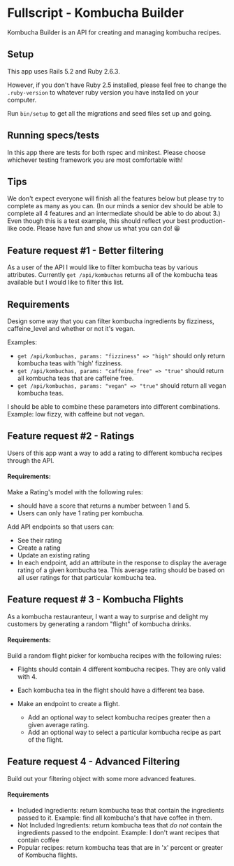 # Fullscript - Kombucha Builder

Kombucha Builder is an API for creating and managing kombucha recipes.

## Setup
This app uses Rails 5.2 and Ruby 2.6.3.

However, if you don't have Ruby 2.5 installed, please feel free to change the `.ruby-version` to whatever ruby version you have installed on your computer.

Run `bin/setup` to get all the migrations and seed files set up and going.

## Running specs/tests
In this app there are tests for both rspec and minitest. Please choose whichever testing framework you are most comfortable with!


## Tips
We don't expect everyone will finish all the features below but please try to complete as many as you can. (In our minds a senior dev should be able to complete all 4 features and an intermediate should be able to do about 3.) Even though this is a test example, this should reflect your best production-like code. Please have fun and show us what you can do! 😀


## Feature request #1 - Better filtering

As a user of the API I would like to filter kombucha teas by various attributes. Currently `get /api/kombuchas` returns all of the kombucha teas available but I would like to filter this list.

## Requirements
Design some way that you can filter kombucha ingredients by fizziness, caffeine_level and whether or not it's vegan.

Examples:
* `get /api/kombuchas, params: "fizziness" => "high"` should only return kombucha teas with 'high' fizziness.
* `get /api/kombuchas, params: "caffeine_free" => "true"` should return all kombucha teas that are caffeine free.
* `get /api/kombuchas, params: "vegan" => "true"` should return all vegan kombucha teas.

I should be able to combine these parameters into different combinations. Example: low fizzy, with caffeine but not vegan.


## Feature request #2 - Ratings

Users of this app want a way to add a rating to different kombucha recipes through the API.

#### Requirements:
Make a Rating's model with the following rules:
  * should have a score that returns a number between 1 and 5.
  * Users can only have 1 rating per kombucha.

Add API endpoints so that users can:
 * See their rating
 * Create a rating
 * Update an existing rating
 * In each endpoint, add an attribute in the response to display the average rating of a given kombucha tea. This average rating should be based on all user ratings for that particular kombucha tea.


## Feature request # 3 - Kombucha Flights

As a kombucha restauranteur, I want a way to surprise and delight my customers by generating a random "flight" of kombucha drinks.

#### Requirements:
Build a random flight picker for kombucha recipes with the following rules:
  * Flights should contain 4 different kombucha recipes. They are only valid with 4.
  * Each kombucha tea in the flight should have a different tea base.

* Make an endpoint to create a flight.
  * Add an optional way to select kombucha recipes greater then a given average rating.
  * Add an optional way to select a particular kombucha recipe as part of the flight.


## Feature request 4 - Advanced Filtering

Build out your filtering object with some more advanced features.

#### Requirements
* Included Ingredients: return kombucha teas that contain the ingredients passed to it. Example: find all kombucha's that have coffee in them.
* Not Included Ingredients: return kombucha teas that *do not* contain the ingredients passed to the endpoint. Example: I don't want recipes that contain coffee
* Popular recipes: return kombucha teas that are in 'x' percent or greater of Kombucha flights.

